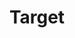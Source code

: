 ---
title: Target
tags:
icon: target
svg: '<svg xmlns="http://www.w3.org/2000/svg" width="24" height="24" fill="none" viewBox="0 0 24 24" stroke-width="1.5" stroke-linecap="round" stroke-linejoin="round" stroke="currentColor"><circle cx="12" cy="12.5" r="9"/><path d="M12 17.75a5.25 5.25 0 1 0 0-10.5 5.25 5.25 0 0 0 0 10.5Z"/><path d="M12 14a1.5 1.5 0 1 0 0-3 1.5 1.5 0 0 0 0 3Z"/></svg>'
---